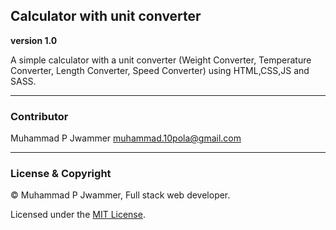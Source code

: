 ## Calculator with unit converter ##
**version 1.0**

A simple calculator with a unit converter (Weight Converter, Temperature Converter, Length Converter, Speed Converter)
using HTML,CSS,JS and SASS.

---

### Contributor ###
Muhammad P Jwammer <muhammad.10pola@gmail.com>

---

### License & Copyright ###

© Muhammad P Jwammer, Full stack web developer.

Licensed under the [MIT License](LICENSE).









